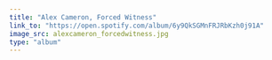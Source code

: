 ```yaml
---
title: "Alex Cameron, Forced Witness"
link_to: "https://open.spotify.com/album/6y9QkSGMnFRJRbKzh0j91A"
image_src: alexcameron_forcedwitness.jpg
type: "album"
---
```

